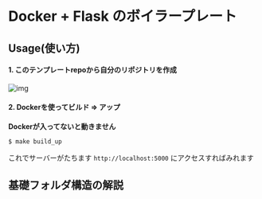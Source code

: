 # Docker + Flask のボイラープレート

## Usage(使い方)
#### 1. このテンプレートrepoから自分のリポジトリを作成
![img](https://i.imgur.com/AlA5ZcQ.png)

#### 2. Dockerを使ってビルド => アップ
__Dockerが入ってないと動きません__  

```bash
$ make build_up
```

これでサーバーがたちます
`http://localhost:5000`
にアクセスすればみれます  


## 基礎フォルダ構造の解説
```text

```